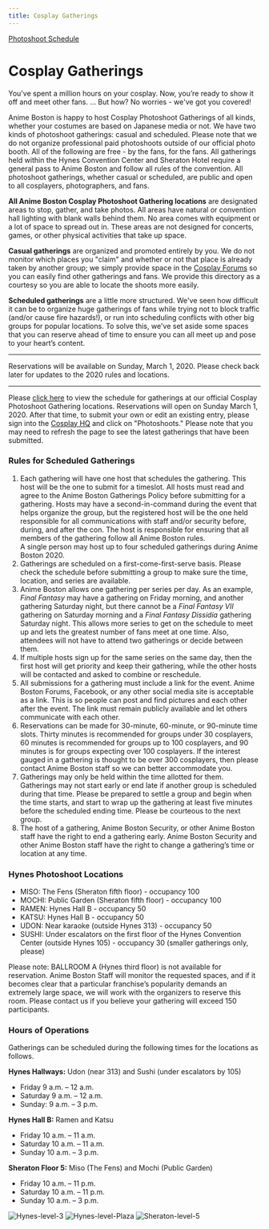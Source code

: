 ```yaml
---
title: Cosplay Gatherings
---
```

<div class="menu-secondary col-sm-3 float-right">
  <a href="/AB-Site-Redesign/activities/cosplay/photoshoots.html" class="btn btn-secondary">
    Photoshoot Schedule
  </a>
</div>

# Cosplay Gatherings

You've spent a million hours on your cosplay. Now, you’re ready to show it off and meet other fans. ... But how? No worries - we've got you covered!

Anime Boston is happy to host Cosplay Photoshoot Gatherings of all kinds, whether your costumes are based on Japanese media or not. We have two kinds of photoshoot gatherings: casual and scheduled. Please note that we do not organize professional paid photoshoots outside of our official photo booth. All of the following are free - by the fans, for the fans. All gatherings held within the Hynes Convention Center and Sheraton Hotel require a general pass to Anime Boston and follow all rules of the convention. All photoshoot gatherings, whether casual or scheduled, are public and open to all cosplayers, photographers, and fans.

**All Anime Boston Cosplay Photoshoot Gathering locations** are designated areas to stop, gather, and take photos. All areas have natural or convention hall lighting with blank walls behind them. No area comes with equipment or a lot of space to spread out in. These areas are not designed for concerts, games, or other physical activities that take up space.

**Casual gatherings** are organized and promoted entirely by you. We do not monitor which places you "claim" and whether or not that place is already taken by another group; we simply provide space in the [Cosplay Forums](https://forums.animeboston.com/viewforum.php?f=22) so you can easily find other gatherings and fans. We provide this directory as a courtesy so you are able to locate the shoots more easily.

**Scheduled gatherings** are a little more structured. We've seen how difficult it can be to organize huge gatherings of fans while trying not to block traffic (and/or cause fire hazards!), or run into scheduling conflicts with other big groups for popular locations. To solve this, we've set aside some spaces that you can reserve ahead of time to ensure you can all meet up and pose to your heart’s content.

---

Reservations will be available on Sunday, March 1, 2020. Please check back later for updates to the 2020 rules and locations.

---

Please [click here](/AB-Site-Redesign/activities/cosplay/photoshoots.html) to view the schedule for gatherings at our official Cosplay Photoshoot Gathering locations. Reservations will open on Sunday March 1, 2020. After that time, to submit your own or edit an existing entry, please sign into the [Cosplay HQ](/cosplayhq/) and click on "Photoshoots." Please note that you may need to refresh the page to see the latest gatherings that have been submitted.

### Rules for Scheduled Gatherings

1. Each gathering will have one host that schedules the gathering. This host will be the one to submit for a timeslot. All hosts must read and agree to the Anime Boston Gatherings Policy before submitting for a gathering. Hosts may have a second-in-command during the event that helps organize the group, but the registered host will be the one held responsible for all communications with staff and/or security before, during, and after the con. The host is responsible for ensuring that all members of the gathering follow all Anime Boston rules.    
A single person may host up to four scheduled gatherings during Anime Boston 2020.
2. Gatherings are scheduled on a first-come-first-serve basis. Please check the schedule before submitting a group to make sure the time, location, and series are available.
3. Anime Boston allows one gathering per series per day. As an example, *Final Fantasy* may have a gathering on Friday morning, and another gathering Saturday night, but there cannot be a *Final Fantasy VII* gathering on Saturday morning and a *Final Fantasy Dissidia* gathering Saturday night. This allows more series to get on the schedule to meet up and lets the greatest number of fans meet at one time. Also, attendees will not have to attend two gatherings or decide between them.
4. If multiple hosts sign up for the same series on the same day, then the first host will get priority and keep their gathering, while the other hosts will be contacted and asked to combine or reschedule.
5. All submissions for a gathering must include a link for the event. Anime Boston Forums, Facebook, or any other social media site is acceptable as a link. This is so people can post and find pictures and each other after the event. The link must remain publicly available and let others communicate with each other.
6. Reservations can be made for 30-minute, 60-minute, or 90-minute time slots. Thirty minutes is recommended for groups under 30 cosplayers, 60 minutes is recommended for groups up to 100 cosplayers, and 90 minutes is for groups expecting over 100 cosplayers. If the interest gauged in a gathering is thought to be over 300 cosplayers, then please contact Anime Boston staff so we can better accommodate you.
7. Gatherings may only be held within the time allotted for them. Gatherings may not start early or end late if another group is scheduled during that time. Please be prepared to settle a group and begin when the time starts, and start to wrap up the gathering at least five minutes before the scheduled ending time. Please be courteous to the next group.
8. The host of a gathering, Anime Boston Security, or other Anime Boston staff have the right to end a gathering early. Anime Boston Security and other Anime Boston staff have the right to change a gathering’s time or location at any time.

### Hynes Photoshoot Locations

* MISO: The Fens (Sheraton fifth floor) - occupancy 100
* MOCHI: Public Garden (Sheraton fifth floor) - occupancy 100
* RAMEN: Hynes Hall B - occupancy 50
* KATSU: Hynes Hall B - occupancy 50
* UDON: Near karaoke (outside Hynes 313) - occupancy 50
* SUSHI: Under escalators on the first floor of the Hynes Convention Center (outside Hynes 105) - occupancy 30 (smaller gatherings only, please)

Please note: BALLROOM A (Hynes third floor) is not available for reservation. Anime Boston Staff will monitor the requested spaces, and if it becomes clear that a particular franchise’s popularity demands an extremely large space, we will work with the organizers to reserve this room. Please contact us if you believe your gathering will exceed 150 participants.

### Hours of Operations

Gatherings can be scheduled during the following times for the locations as follows.

**Hynes Hallways:** Udon (near 313) and Sushi (under escalators by 105)
* Friday 9 a.m. – 12 a.m.
* Saturday 9 a.m. – 12 a.m.
* Sunday: 9 a.m. – 3 p.m.

**Hynes Hall B:** Ramen and Katsu
* Friday 10 a.m. – 11 a.m.
* Saturday 10 a.m. – 11 a.m.
* Sunday 10 a.m. – 3 p.m.

**Sheraton Floor 5:** Miso (The Fens) and Mochi (Public Garden)
* Friday 10 a.m. – 11 p.m.
* Saturday 10 a.m. – 11 p.m.
* Sunday 10 a.m. – 3 p.m.

<img src="https://www.animeboston.com/images/cosplay/gatherings/Hynes-level-3.jpg" alt="Hynes-level-3" class="img-fluid">
<img src="https://www.animeboston.com/images/cosplay/gatherings/Hynes-level-Plaza.jpg" alt="Hynes-level-Plaza" class="img-fluid">
<img src="https://www.animeboston.com/images/cosplay/gatherings/Sheraton-level-5.jpg" alt="Sheraton-level-5" class="img-fluid">
